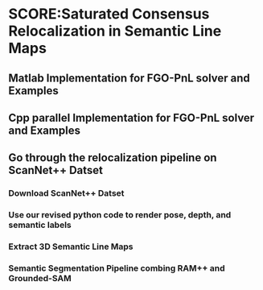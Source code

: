 # SCORE:Saturated Consensus Relocalization in Semantic Line Maps
## Matlab Implementation for FGO-PnL solver and Examples

## Cpp parallel Implementation for FGO-PnL solver and Examples

## Go through the relocalization pipeline on ScanNet++ Datset
### Download ScanNet++ Datset
### Use our revised python code to render pose, depth, and semantic labels
### Extract 3D Semantic Line Maps
### Semantic Segmentation Pipeline combing RAM++ and Grounded-SAM 
